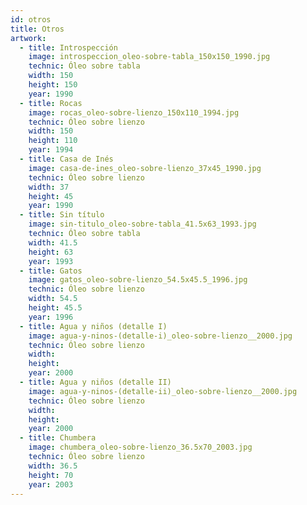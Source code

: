 ```yaml
---
id: otros
title: Otros
artwork:
  - title: Introspección
    image: introspeccion_oleo-sobre-tabla_150x150_1990.jpg
    technic: Óleo sobre tabla
    width: 150
    height: 150
    year: 1990
  - title: Rocas
    image: rocas_oleo-sobre-lienzo_150x110_1994.jpg
    technic: Óleo sobre lienzo
    width: 150
    height: 110
    year: 1994
  - title: Casa de Inés
    image: casa-de-ines_oleo-sobre-lienzo_37x45_1990.jpg
    technic: Óleo sobre lienzo
    width: 37
    height: 45
    year: 1990
  - title: Sin título
    image: sin-titulo_oleo-sobre-tabla_41.5x63_1993.jpg
    technic: Óleo sobre tabla
    width: 41.5
    height: 63
    year: 1993
  - title: Gatos
    image: gatos_oleo-sobre-lienzo_54.5x45.5_1996.jpg
    technic: Óleo sobre lienzo
    width: 54.5
    height: 45.5
    year: 1996
  - title: Agua y niños (detalle I)
    image: agua-y-ninos-(detalle-i)_oleo-sobre-lienzo__2000.jpg
    technic: Óleo sobre lienzo
    width:
    height:
    year: 2000
  - title: Agua y niños (detalle II)
    image: agua-y-ninos-(detalle-ii)_oleo-sobre-lienzo__2000.jpg
    technic: Óleo sobre lienzo
    width:
    height:
    year: 2000
  - title: Chumbera
    image: chumbera_oleo-sobre-lienzo_36.5x70_2003.jpg
    technic: Óleo sobre lienzo
    width: 36.5
    height: 70
    year: 2003
---
```

